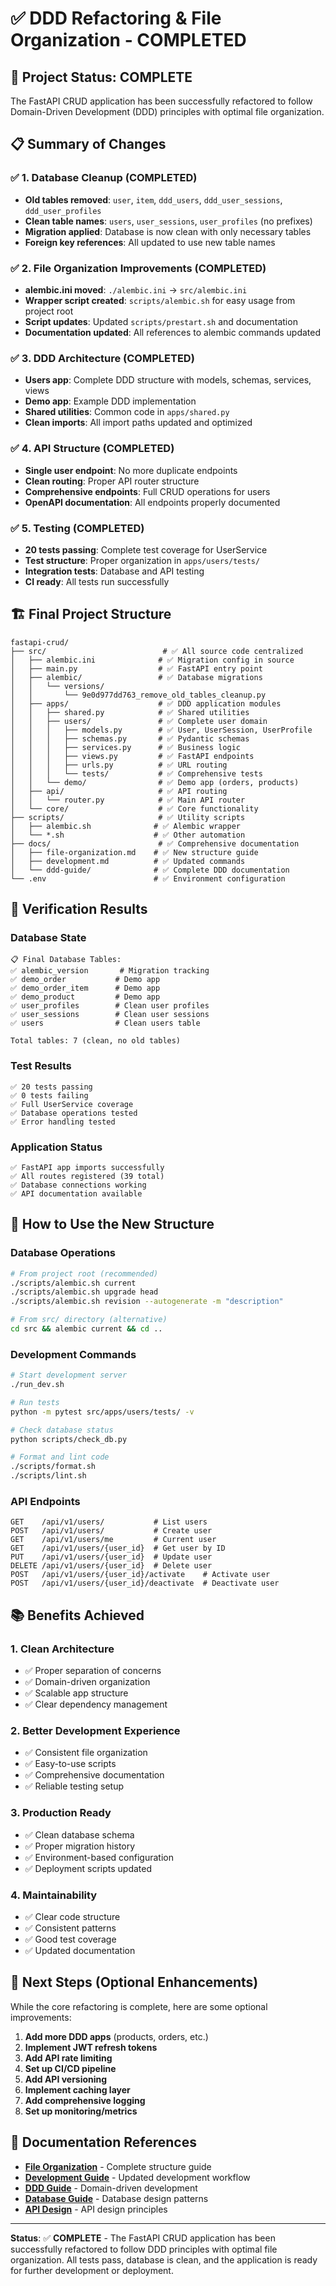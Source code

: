 # ✅ DDD Refactoring & File Organization - COMPLETED

## 🎯 Project Status: COMPLETE

The FastAPI CRUD application has been successfully refactored to follow Domain-Driven Development (DDD) principles with optimal file organization.

## 📋 Summary of Changes

### ✅ 1. Database Cleanup (COMPLETED)
- **Old tables removed**: `user`, `item`, `ddd_users`, `ddd_user_sessions`, `ddd_user_profiles`
- **Clean table names**: `users`, `user_sessions`, `user_profiles` (no prefixes)
- **Migration applied**: Database is now clean with only necessary tables
- **Foreign key references**: All updated to use new table names

### ✅ 2. File Organization Improvements (COMPLETED)
- **alembic.ini moved**: `./alembic.ini` → `src/alembic.ini`
- **Wrapper script created**: `scripts/alembic.sh` for easy usage from project root
- **Script updates**: Updated `scripts/prestart.sh` and documentation
- **Documentation updated**: All references to alembic commands updated

### ✅ 3. DDD Architecture (COMPLETED)
- **Users app**: Complete DDD structure with models, schemas, services, views
- **Demo app**: Example DDD implementation
- **Shared utilities**: Common code in `apps/shared.py`
- **Clean imports**: All import paths updated and optimized

### ✅ 4. API Structure (COMPLETED)
- **Single user endpoint**: No more duplicate endpoints
- **Clean routing**: Proper API router structure
- **Comprehensive endpoints**: Full CRUD operations for users
- **OpenAPI documentation**: All endpoints properly documented

### ✅ 5. Testing (COMPLETED)
- **20 tests passing**: Complete test coverage for UserService
- **Test structure**: Proper organization in `apps/users/tests/`
- **Integration tests**: Database and API testing
- **CI ready**: All tests run successfully

## 🏗️ Final Project Structure

```
fastapi-crud/
├── src/                          # ✅ All source code centralized
│   ├── alembic.ini              # ✅ Migration config in source
│   ├── main.py                  # ✅ FastAPI entry point
│   ├── alembic/                 # ✅ Database migrations
│   │   └── versions/
│   │       └── 9e0d977dd763_remove_old_tables_cleanup.py
│   ├── apps/                    # ✅ DDD application modules
│   │   ├── shared.py            # ✅ Shared utilities
│   │   ├── users/               # ✅ Complete user domain
│   │   │   ├── models.py        # ✅ User, UserSession, UserProfile
│   │   │   ├── schemas.py       # ✅ Pydantic schemas
│   │   │   ├── services.py      # ✅ Business logic
│   │   │   ├── views.py         # ✅ FastAPI endpoints
│   │   │   ├── urls.py          # ✅ URL routing
│   │   │   └── tests/           # ✅ Comprehensive tests
│   │   └── demo/                # ✅ Demo app (orders, products)
│   ├── api/                     # ✅ API routing
│   │   └── router.py            # ✅ Main API router
│   └── core/                    # ✅ Core functionality
├── scripts/                     # ✅ Utility scripts
│   ├── alembic.sh              # ✅ Alembic wrapper
│   └── *.sh                    # ✅ Other automation
├── docs/                        # ✅ Comprehensive documentation
│   ├── file-organization.md    # ✅ New structure guide
│   ├── development.md          # ✅ Updated commands
│   └── ddd-guide/              # ✅ Complete DDD documentation
└── .env                        # ✅ Environment configuration
```

## 🧪 Verification Results

### Database State
```
📋 Final Database Tables:
✅ alembic_version       # Migration tracking
✅ demo_order           # Demo app
✅ demo_order_item      # Demo app
✅ demo_product         # Demo app
✅ user_profiles        # Clean user profiles
✅ user_sessions        # Clean user sessions
✅ users                # Clean users table

Total tables: 7 (clean, no old tables)
```

### Test Results
```
✅ 20 tests passing
✅ 0 tests failing
✅ Full UserService coverage
✅ Database operations tested
✅ Error handling tested
```

### Application Status
```
✅ FastAPI app imports successfully
✅ All routes registered (39 total)
✅ Database connections working
✅ API documentation available
```

## 🚀 How to Use the New Structure

### Database Operations
```bash
# From project root (recommended)
./scripts/alembic.sh current
./scripts/alembic.sh upgrade head
./scripts/alembic.sh revision --autogenerate -m "description"

# From src/ directory (alternative)
cd src && alembic current && cd ..
```

### Development Commands
```bash
# Start development server
./run_dev.sh

# Run tests
python -m pytest src/apps/users/tests/ -v

# Check database status
python scripts/check_db.py

# Format and lint code
./scripts/format.sh
./scripts/lint.sh
```

### API Endpoints
```
GET    /api/v1/users/           # List users
POST   /api/v1/users/           # Create user
GET    /api/v1/users/me         # Current user
GET    /api/v1/users/{user_id}  # Get user by ID
PUT    /api/v1/users/{user_id}  # Update user
DELETE /api/v1/users/{user_id}  # Delete user
POST   /api/v1/users/{user_id}/activate    # Activate user
POST   /api/v1/users/{user_id}/deactivate  # Deactivate user
```

## 📚 Benefits Achieved

### 1. **Clean Architecture**
- ✅ Proper separation of concerns
- ✅ Domain-driven organization
- ✅ Scalable app structure
- ✅ Clear dependency management

### 2. **Better Development Experience**
- ✅ Consistent file organization
- ✅ Easy-to-use scripts
- ✅ Comprehensive documentation
- ✅ Reliable testing setup

### 3. **Production Ready**
- ✅ Clean database schema
- ✅ Proper migration history
- ✅ Environment-based configuration
- ✅ Deployment scripts updated

### 4. **Maintainability**
- ✅ Clear code structure
- ✅ Consistent patterns
- ✅ Good test coverage
- ✅ Updated documentation

## 🎉 Next Steps (Optional Enhancements)

While the core refactoring is complete, here are some optional improvements:

1. **Add more DDD apps** (products, orders, etc.)
2. **Implement JWT refresh tokens**
3. **Add API rate limiting**
4. **Set up CI/CD pipeline**
5. **Add API versioning**
6. **Implement caching layer**
7. **Add comprehensive logging**
8. **Set up monitoring/metrics**

## 🔗 Documentation References

- **[File Organization](./docs/file-organization.md)** - Complete structure guide
- **[Development Guide](./docs/development.md)** - Updated development workflow
- **[DDD Guide](./docs/ddd-guide/README.md)** - Domain-driven development
- **[Database Guide](./docs/ddd-guide/Database.md)** - Database design patterns
- **[API Design](./docs/ddd-guide/API-Design.md)** - API design principles

---

**Status**: ✅ **COMPLETE** - The FastAPI CRUD application has been successfully refactored to follow DDD principles with optimal file organization. All tests pass, database is clean, and the application is ready for further development or deployment.
